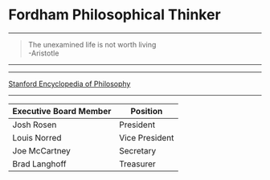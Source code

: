 
# Fordham Philosophical Thinker

---

>The unexamined life is not worth living  
-Aristotle

---



---

[Stanford Encyclopedia of Philosophy][Stanford Encyclopedia]

[stanford encyclopedia]: https://plato.stanford.edu/

---

Executive Board Member | Position
---------------------- | --------
Josh Rosen | President
Louis Norred | Vice President
Joe McCartney | Secretary
Brad Langhoff | Treasurer




























